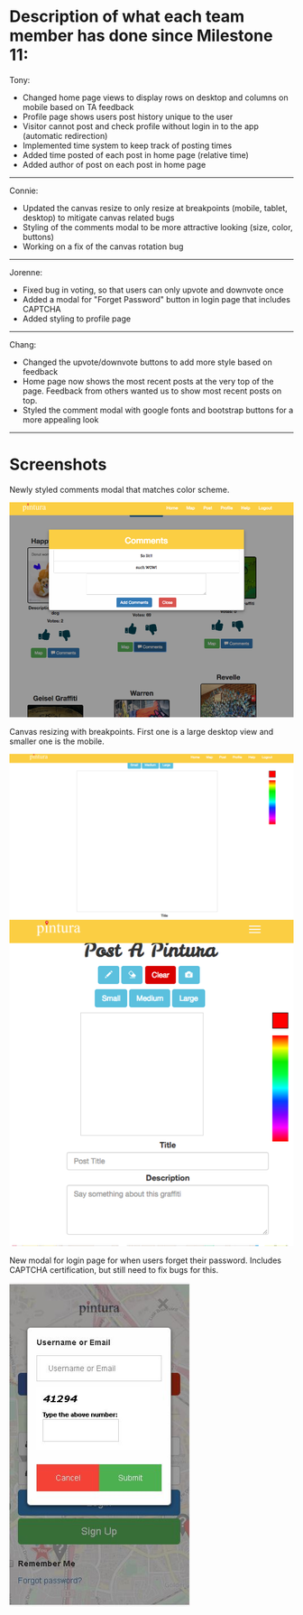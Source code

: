 # Description of what each team member has done since Milestone 11:

Tony:
- Changed home page views to display rows on desktop and columns on mobile based on TA feedback
- Profile page shows users post history unique to the user
- Visitor cannot post and check profile without login in to the app (automatic redirection)
- Implemented time system to keep track of posting times
- Added time posted of each post in home page (relative time)
- Added author of post on each post in home page


---

Connie:
- Updated the canvas resize to only resize at breakpoints (mobile, tablet, desktop) to mitigate canvas related bugs
- Styling of the comments modal to be more attractive looking (size, color, buttons)
- Working on a fix of the canvas rotation bug 

---

Jorenne:
- Fixed bug in voting, so that users can only upvote and downvote once
- Added a modal for "Forget Password" button in login page that includes CAPTCHA
- Added styling to profile page

---

Chang:
- Changed the upvote/downvote buttons to add more style based on feedback
- Home page now shows the most recent posts at the very top of the page. Feedback from others wanted us to show most recent posts on top.
- Styled the comment modal with google fonts and bootstrap buttons for a more appealing look

---

# Screenshots 
Newly styled comments modal that matches color scheme.

![alt_tag](/images/milestone13_connie.jpg)

Canvas resizing with breakpoints. First one is a large desktop view and smaller one is the mobile.

![alt_tag](/images/milestone13_connie2.jpg)
![alt_tag](/images/milestone13_connie3.jpg)

New modal for login page for when users forget their password. Includes CAPTCHA certification, but still need to fix bugs for this.

![alt_tag](/images/milestone13_forgetpassword.jpg)
